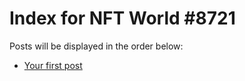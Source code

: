 # Index for NFT World #8721
Posts will be displayed in the order below:

- [Your first post](./001-first.md)


